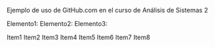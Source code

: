 Ejemplo de uso de GitHub.com en el curso de Análisis de Sistemas 2


Elemento1:
Elemento2:
Elemento3:






Item1
Item2
Item3
Item4
Item5
Item6
Item7
Item8
